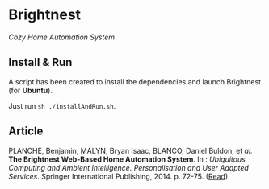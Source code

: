 Brightnest
==========

*Cozy Home Automation System*

## Install & Run

A script has been created to install the dependencies and launch Brightnest (for **Ubuntu**).

Just run `sh ./installAndRun.sh`.


## Article

PLANCHE, Benjamin, MALYN, Bryan Isaac, BLANCO, Daniel Buldon, et _al._ **The Brightnest Web-Based Home Automation System**. In : _Ubiquitous Computing and Ambient Intelligence. Personalisation and User Adapted Services_. Springer International Publishing, 2014. p. 72-75. ([Read](http://link.springer.com/chapter/10.1007/978-3-319-13102-3_14))
